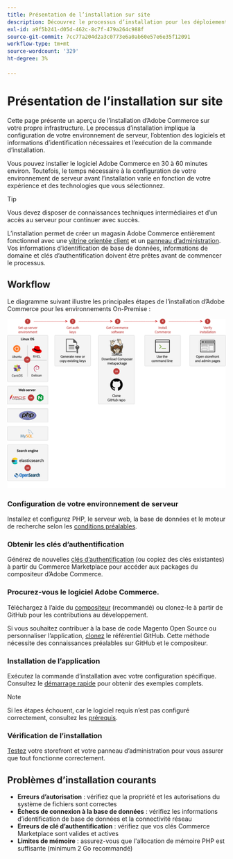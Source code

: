 ```yaml
---
title: Présentation de l’installation sur site
description: Découvrez le processus d’installation pour les déploiements sur site d’Adobe Commerce.
exl-id: a9f5b241-d05d-462c-8c7f-479a264c988f
source-git-commit: 7cc77a204d2a3c0773e6a0ab60e57e6e35f12091
workflow-type: tm+mt
source-wordcount: '329'
ht-degree: 3%

---
```



# Présentation de l’installation sur site

Cette page présente un aperçu de l’installation d’Adobe Commerce sur votre propre infrastructure. Le processus d’installation implique la configuration de votre environnement de serveur, l’obtention des logiciels et informations d’identification nécessaires et l’exécution de la commande d’installation.

Vous pouvez installer le logiciel Adobe Commerce en 30 à 60 minutes environ. Toutefois, le temps nécessaire à la configuration de votre environnement de serveur avant l’installation varie en fonction de votre expérience et des technologies que vous sélectionnez.

>[!TIP]
>
>Vous devez disposer de connaissances techniques intermédiaires et d’un accès au serveur pour continuer avec succès.

L’installation permet de créer un magasin Adobe Commerce entièrement fonctionnel avec une [vitrine orientée client](https://experienceleague.adobe.com/fr/docs/commerce-admin/start/storefront/storefront) et un [panneau d’administration](https://experienceleague.adobe.com/fr/docs/commerce-admin/start/admin/admin). Vos informations d’identification de base de données, informations de domaine et clés d’authentification doivent être prêtes avant de commencer le processus.

## Workflow

Le diagramme suivant illustre les principales étapes de l’installation d’Adobe Commerce pour les environnements On-Premise :

![Fonctionnement de l’installation](../assets/installation/on-premises-install.drawio.svg)

### Configuration de votre environnement de serveur

Installez et configurez PHP, le serveur web, la base de données et le moteur de recherche selon les [conditions préalables](prerequisites/overview.md).

### Obtenir les clés d’authentification

Générez de nouvelles [clés d’authentification](prerequisites/authentication-keys.md) (ou copiez des clés existantes) à partir du Commerce Marketplace pour accéder aux packages du compositeur d’Adobe Commerce.

### Procurez-vous le logiciel Adobe Commerce.

Téléchargez à l’aide du [compositeur](prerequisites/commerce.md) (recommandé) ou clonez-le à partir de GitHub pour les contributions au développement.

Si vous souhaitez contribuer à la base de code Magento Open Source ou personnaliser l’application, [clonez](https://developer.adobe.com/commerce/contributor/guides/install/clone-repository/) le référentiel GitHub. Cette méthode nécessite des connaissances préalables sur GitHub et le compositeur.

### Installation de l’application

Exécutez la commande d’installation avec votre configuration spécifique. Consultez le [démarrage rapide](composer.md) pour obtenir des exemples complets.

>[!NOTE]
>
>Si les étapes échouent, car le logiciel requis n’est pas configuré correctement, consultez les [prérequis](prerequisites/overview.md).

### Vérification de l’installation

[Testez](next-steps/verify.md) votre storefront et votre panneau d’administration pour vous assurer que tout fonctionne correctement.

## Problèmes d’installation courants

- **Erreurs d’autorisation** : vérifiez que la propriété et les autorisations du système de fichiers sont correctes
- **Échecs de connexion à la base de données** : vérifiez les informations d’identification de base de données et la connectivité réseau
- **Erreurs de clé d’authentification** : vérifiez que vos clés Commerce Marketplace sont valides et actives
- **Limites de mémoire** : assurez-vous que l&#39;allocation de mémoire PHP est suffisante (minimum 2 Go recommandé)
